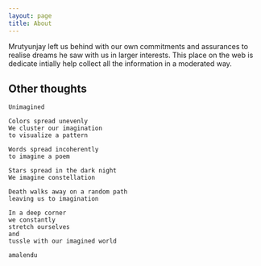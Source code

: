 ```yaml
---
layout: page
title: About
---
```


Mrutyunjay left us behind with our own commitments and assurances to realise dreams he saw with us in larger interests. This place on the web is dedicate intially help collect all the information in a moderated way. 


## Other thoughts

```
Unimagined

Colors spread unevenly
We cluster our imagination 
to visualize a pattern

Words spread incoherently 
to imagine a poem

Stars spread in the dark night
We imagine constellation

Death walks away on a random path
leaving us to imagination

In a deep corner
we constantly
stretch ourselves
and 
tussle with our imagined world

amalendu
```